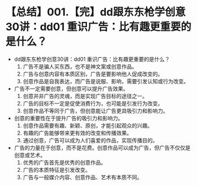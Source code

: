 # 【总结】001.【完】dd跟东东枪学创意30讲：dd01 重识广告：比有趣更重要的是什么？

-   dd跟东东枪学创意30讲：dd01 重识广告：比有趣更重要的是什么？
    1.  广告不是骗人买东西，也不是神文案或创意作品。
    2.  广告与创意内容有本质区别，广告是要影响他人促成改变的。
    3.  创意作品是自我表达，而广告是说服、影响，需要引发认知或行为改变。
-   广告不一定需要创意，但创意可以提升广告效果。
    1.  创意并非广告的灵魂，而是实现广告目标的途径之一。
    2.  广告的目标不一定是促使消费行为，也可能是引发行为改变。
    3.  创意作品不等同于广告，但创意能让广告更具吸引力和影响力。
-   创意的重要性在于提升广告的吸引力和影响力。
    1.  创意作品需要有趣、新颖、原创，才能引起观众的兴趣。
    2.  有趣的广告能够带来更有效的改变和传播效果。
    3.  通过创意，广告可以成为人们喜爱的作品，实现传播目的。
-   广告的力量在于创意，而不是花费。创意作品可以成为广告，但广告不仅仅是创意或艺术。
    1.  优秀的广告首先是优秀的创意作品。
    2.  广告的本质特征是引发改变。
    3.  广告与一般媒介内容、创意作品、艺术有本质不同。